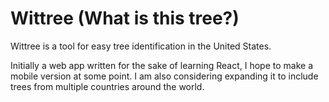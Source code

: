 # Wittree (What is this tree?)
Wittree is a tool for easy tree identification in the United States.

Initially a web app written for the sake of learning React, I hope to make a mobile version at some point. I am also considering expanding it to include trees from multiple countries around the world.
